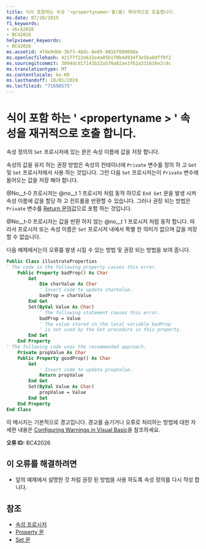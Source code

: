```yaml
---
title: 식이 포함하는 속성 '<propertyname>'을(를) 재귀적으로 호출합니다.
ms.date: 07/20/2015
f1_keywords:
- vbc42026
- BC42026
helpviewer_keywords:
- BC42026
ms.assetid: 4fde9db6-3bf3-48dc-8e05-981bf08969da
ms.openlocfilehash: 42177f22e632e4a05b1f0b4d934f3e56ab9ff0f2
ms.sourcegitcommit: 3094dcd17141b32a570a82ae3f62a331616e2c9c
ms.translationtype: MT
ms.contentlocale: ko-KR
ms.lasthandoff: 10/01/2019
ms.locfileid: "71698575"
---
```

# <a name="expression-recursively-calls-the-containing-property-propertyname"></a>식이 포함 하는 ' \<propertyname > ' 속성을 재귀적으로 호출 합니다.
속성 정의의 `Set` 프로시저에 있는 문은 속성 이름에 값을 저장 합니다.  
  
 속성의 값을 유지 하는 권장 방법은 속성의 컨테이너에 `Private` 변수를 정의 하 고 `Get` 및 `Set` 프로시저에서 사용 하는 것입니다. 그런 다음 `Set` 프로시저는이 `Private` 변수에 들어오는 값을 저장 해야 합니다.  
  
 @No__t-0 프로시저는 @no__t 1 프로시저 처럼 동작 하므로 `End Get` 문을 발생 시켜 속성 이름에 값을 할당 하 고 컨트롤을 반환할 수 있습니다. 그러나 권장 되는 방법은 `Private` 변수를 [Return 문의](../../../visual-basic/language-reference/statements/return-statement.md)값으로 포함 하는 것입니다.  
  
 @No__t-0 프로시저는 값을 반환 하지 않는 @no__t 1 프로시저 처럼 동작 합니다. 따라서 프로시저 또는 속성 이름은 `Set` 프로시저 내에서 특별 한 의미가 없으며 값을 저장할 수 없습니다.  
  
 다음 예제에서는이 오류를 발생 시킬 수 있는 방법 및 권장 되는 방법을 보여 줍니다.  
  
```vb  
Public Class illustrateProperties  
' The code in the following property causes this error.  
    Public Property badProp() As Char  
        Get  
            Dim charValue As Char  
            ' Insert code to update charValue.  
            badProp = charValue  
        End Get  
        Set(ByVal Value As Char)  
            ' The following statement causes this error.  
            badProp = Value  
            ' The value stored in the local variable badProp  
            ' is not used by the Get procedure in this property.  
        End Set  
    End Property  
' The following code uses the recommended approach.  
    Private propValue As Char  
    Public Property goodProp() As Char  
        Get  
            ' Insert code to update propValue.  
            Return propValue  
        End Get  
        Set(ByVal Value As Char)  
            propValue = Value  
        End Set  
    End Property  
End Class  
```  
  
 이 메시지는 기본적으로 경고입니다. 경고를 숨기거나 오류로 처리하는 방법에 대한 자세한 내용은 [Configuring Warnings in Visual Basic](/visualstudio/ide/configuring-warnings-in-visual-basic)을 참조하세요.  
  
 **오류 ID:** BC42026  
  
## <a name="to-correct-this-error"></a>이 오류를 해결하려면  
  
- 앞의 예제에서 설명한 것 처럼 권장 된 방법을 사용 하도록 속성 정의를 다시 작성 합니다.  
  
## <a name="see-also"></a>참조

- [속성 프로시저](../../../visual-basic/programming-guide/language-features/procedures/property-procedures.md)
- [Property 문](../../../visual-basic/language-reference/statements/property-statement.md)
- [Set 문](../../../visual-basic/language-reference/statements/set-statement.md)
